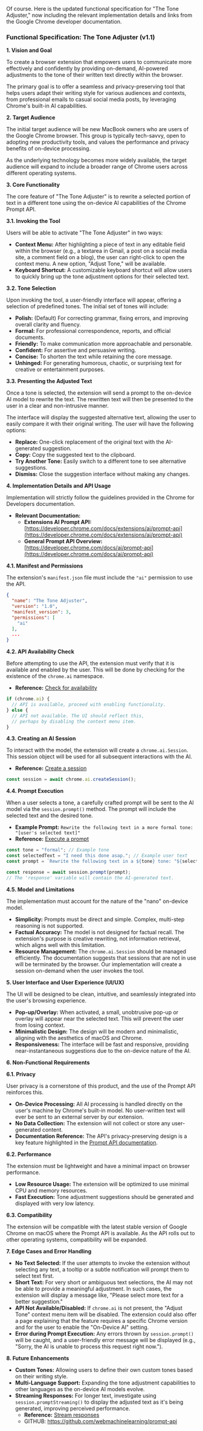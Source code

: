 Of course. Here is the updated functional specification for "The Tone Adjuster," now including the relevant implementation details and links from the Google Chrome developer documentation.

### **Functional Specification: The Tone Adjuster (v1.1)**

**1. Vision and Goal**

To create a browser extension that empowers users to communicate more effectively and confidently by providing on-demand, AI-powered adjustments to the tone of their written text directly within the browser.

The primary goal is to offer a seamless and privacy-preserving tool that helps users adapt their writing style for various audiences and contexts, from professional emails to casual social media posts, by leveraging Chrome's built-in AI capabilities.

**2. Target Audience**

The initial target audience will be new MacBook owners who are users of the Google Chrome browser. This group is typically tech-savvy, open to adopting new productivity tools, and values the performance and privacy benefits of on-device processing.

As the underlying technology becomes more widely available, the target audience will expand to include a broader range of Chrome users across different operating systems.

**3. Core Functionality**

The core feature of "The Tone Adjuster" is to rewrite a selected portion of text in a different tone using the on-device AI capabilities of the Chrome Prompt API.

**3.1. Invoking the Tool**

Users will be able to activate "The Tone Adjuster" in two ways:

*   **Context Menu:** After highlighting a piece of text in any editable field within the browser (e.g., a textarea in Gmail, a post on a social media site, a comment field on a blog), the user can right-click to open the context menu. A new option, "Adjust Tone," will be available.
*   **Keyboard Shortcut:** A customizable keyboard shortcut will allow users to quickly bring up the tone adjustment options for their selected text.

**3.2. Tone Selection**

Upon invoking the tool, a user-friendly interface will appear, offering a selection of predefined tones. The initial set of tones will include:

*   **Polish:** (Default) For correcting grammar, fixing errors, and improving overall clarity and fluency.
*   **Formal:** For professional correspondence, reports, and official documents.
*   **Friendly:** To make communication more approachable and personable.
*   **Confident:** For assertive and persuasive writing.
*   **Concise:** To shorten the text while retaining the core message.
*   **Unhinged:** For generating humorous, chaotic, or surprising text for creative or entertainment purposes.

**3.3. Presenting the Adjusted Text**

Once a tone is selected, the extension will send a prompt to the on-device AI model to rewrite the text. The rewritten text will then be presented to the user in a clear and non-intrusive manner.

The interface will display the suggested alternative text, allowing the user to easily compare it with their original writing. The user will have the following options:

*   **Replace:** One-click replacement of the original text with the AI-generated suggestion.
*   **Copy:** Copy the suggested text to the clipboard.
*   **Try Another Tone:** Easily switch to a different tone to see alternative suggestions.
*   **Dismiss:** Close the suggestion interface without making any changes.

**4. Implementation Details and API Usage**

Implementation will strictly follow the guidelines provided in the Chrome for Developers documentation.

*   **Relevant Documentation:**
    *   **Extensions AI Prompt API:** [https://developer.chrome.com/docs/extensions/ai/prompt-api](https://developer.chrome.com/docs/extensions/ai/prompt-api)
    *   **General Prompt API Overview:** [https://developer.chrome.com/docs/ai/prompt-api](https://developer.chrome.com/docs/ai/prompt-api)

**4.1. Manifest and Permissions**

The extension's `manifest.json` file must include the `"ai"` permission to use the API.

```json
{
  "name": "The Tone Adjuster",
  "version": "1.0",
  "manifest_version": 3,
  "permissions": [
    "ai"
  ],
  ...
}
```

**4.2. API Availability Check**

Before attempting to use the API, the extension must verify that it is available and enabled by the user. This will be done by checking for the existence of the `chrome.ai` namespace.

*   **Reference:** [Check for availability](https://developer.chrome.com/docs/extensions/ai/prompt-api#check-for-availability)

```javascript
if (chrome.ai) {
  // API is available, proceed with enabling functionality.
} else {
  // API not available. The UI should reflect this,
  // perhaps by disabling the context menu item.
}
```

**4.3. Creating an AI Session**

To interact with the model, the extension will create a `chrome.ai.Session`. This session object will be used for all subsequent interactions with the AI.

*   **Reference:** [Create a session](https://developer.chrome.com/docs/extensions/ai/prompt-api#create-a-session)

```javascript
const session = await chrome.ai.createSession();
```

**4.4. Prompt Execution**

When a user selects a tone, a carefully crafted prompt will be sent to the AI model via the `session.prompt()` method. The prompt will include the selected text and the desired tone.

*   **Example Prompt:** `Rewrite the following text in a more formal tone: "[user's selected text]"`
*   **Reference:** [Execute a prompt](https://developer.chrome.com/docs/extensions/ai/prompt-api#execute-a-prompt)

```javascript
const tone = "formal"; // Example tone
const selectedText = "I need this done asap."; // Example user text
const prompt = `Rewrite the following text in a ${tone} tone: "${selectedText}"`;

const response = await session.prompt(prompt);
// The 'response' variable will contain the AI-generated text.
```

**4.5. Model and Limitations**

The implementation must account for the nature of the "nano" on-device model.

*   **Simplicity:** Prompts must be direct and simple. Complex, multi-step reasoning is not supported.
*   **Factual Accuracy:** The model is not designed for factual recall. The extension's purpose is creative rewriting, not information retrieval, which aligns well with this limitation.
*   **Resource Management:** The `chrome.ai.Session` should be managed efficiently. The documentation suggests that sessions that are not in use will be terminated by the browser. Our implementation will create a session on-demand when the user invokes the tool.

**5. User Interface and User Experience (UI/UX)**

The UI will be designed to be clean, intuitive, and seamlessly integrated into the user's browsing experience.

*   **Pop-up/Overlay:** When activated, a small, unobtrusive pop-up or overlay will appear near the selected text. This will prevent the user from losing context.
*   **Minimalistic Design:** The design will be modern and minimalistic, aligning with the aesthetics of macOS and Chrome.
*   **Responsiveness:** The interface will be fast and responsive, providing near-instantaneous suggestions due to the on-device nature of the AI.

**6. Non-Functional Requirements**

**6.1. Privacy**

User privacy is a cornerstone of this product, and the use of the Prompt API reinforces this.

*   **On-Device Processing:** All AI processing is handled directly on the user's machine by Chrome's built-in model. No user-written text will ever be sent to an external server by our extension.
*   **No Data Collection:** The extension will not collect or store any user-generated content.
*   **Documentation Reference:** The API's privacy-preserving design is a key feature highlighted in the [Prompt API documentation](https://developer.chrome.com/docs/ai/prompt-api).

**6.2. Performance**

The extension must be lightweight and have a minimal impact on browser performance.

*   **Low Resource Usage:** The extension will be optimized to use minimal CPU and memory resources.
*   **Fast Execution:** Tone adjustment suggestions should be generated and displayed with very low latency.

**6.3. Compatibility**

The extension will be compatible with the latest stable version of Google Chrome on macOS where the Prompt API is available. As the API rolls out to other operating systems, compatibility will be expanded.

**7. Edge Cases and Error Handling**

*   **No Text Selected:** If the user attempts to invoke the extension without selecting any text, a tooltip or a subtle notification will prompt them to select text first.
*   **Short Text:** For very short or ambiguous text selections, the AI may not be able to provide a meaningful adjustment. In such cases, the extension will display a message like, "Please select more text for a better suggestion."
*   **API Not Available/Disabled:** If `chrome.ai` is not present, the "Adjust Tone" context menu item will be disabled. The extension could also offer a page explaining that the feature requires a specific Chrome version and for the user to enable the "On-Device AI" setting.
*   **Error during Prompt Execution:** Any errors thrown by `session.prompt()` will be caught, and a user-friendly error message will be displayed (e.g., "Sorry, the AI is unable to process this request right now.").

**8. Future Enhancements**

*   **Custom Tones:** Allowing users to define their own custom tones based on their writing style.
*   **Multi-Language Support:** Expanding the tone adjustment capabilities to other languages as the on-device AI models evolve.
*   **Streaming Responses:** For longer text, investigate using `session.promptStreaming()` to display the adjusted text as it's being generated, improving perceived performance.
    *   **Reference:** [Stream responses](https://developer.chrome.com/docs/extensions/ai/prompt-api#stream-responses)
    * GITHUB: https://github.com/webmachinelearning/prompt-api